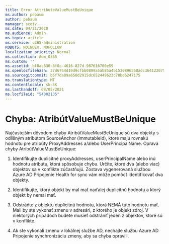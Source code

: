 ```yaml
---
title: Error AttributeValueMustBeUnique
ms.author: pebaum
author: pebaum
manager: scotv
ms.date: 04/21/2020
ms.audience: Admin
ms.topic: article
ms.service: o365-administration
ROBOTS: NOINDEX, NOFOLLOW
localization_priority: Normal
ms.collection: Adm_O365
ms.custom: ''
ms.assetid: bf8ac830-6f0c-4616-827d-987616700e59
ms.openlocfilehash: 37d6764d19d9cfbb0899a5ab85a4b1530896568adc364122075b7d6f2a32970a
ms.sourcegitcommit: b5f7da89a650d2915dc652449623c78be6247175
ms.translationtype: MT
ms.contentlocale: sk-SK
ms.lasthandoff: 08/05/2021
ms.locfileid: "54002135"
---
```

# <a name="error-attributevaluemustbeunique"></a>Chyba: AtribútValueMustBeUnique

Najčastejším dôvodom chyby AtribútValueMustBeUnique sú dva objekty s odlišným atribútom SourceAnchor (immutableId), ktoré majú rovnakú hodnotu pre atribúty ProxyAddresses a/alebo UserPrincipalName. Oprava chyby AtribútValueMustBeUnique:
  
1. Identifikujte duplicitné proxyAddresses, userPrincipalName alebo inú hodnotu atribútu, ktorá spôsobuje chybu. Určite, ktoré dva (alebo viac) objektov sa v konflikte zúčastňujú. Zostava vygenerovaná službou Azure AD Pripojenie Health for sync vám môže pomôcť identifikovať dva objekty.
    
2. Identifikujte, ktorý objekt by mal mať naďalej duplicitnú hodnotu a ktorý objekt by nemal mať.
    
3. Odstráňte z objektu duplicitnú hodnotu, ktorá NEMÁ túto hodnotu mať. Mali by ste vykonať zmenu v adresári, z ktorého je objekt zdroj. V niektorých prípadoch budete musieť odstrániť jeden z objektov, ktoré sú v konflikte.
    
4. Ak ste vykonali zmenu v lokálnej službe AD, nechajte službu Azure AD Pripojenie synchronizáciu zmeny, aby sa chyba opravili.
    

